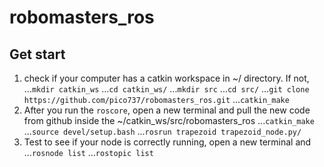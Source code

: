 # robomasters_ros

## Get start
1. check if your computer has a catkin workspace in ~/ directory. If not,
...`mkdir catkin_ws`
...`cd catkin_ws/`
...`mkdir src`
...`cd src/`
...`git clone https://github.com/pico737/robomasters_ros.git`
...`catkin_make` 
2. After you run the `roscore`, open a new terminal and pull the new code from github inside the ~/catkin_ws/src/robomasters_ros
...`catkin_make`
...`source devel/setup.bash`
...`rosrun trapezoid trapezoid_node.py/`
3. Test to see if your node is correctly running, open a new terminal and 
...`rosnode list`
...`rostopic list`

